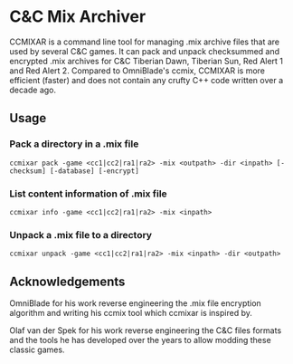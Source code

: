 # C&C Mix Archiver

CCMIXAR is a command line tool for managing .mix archive files that are used by several C&C games. It can pack and unpack checksummed and encrypted .mix archives for C&C Tiberian Dawn, Tiberian Sun, Red Alert 1 and Red Alert 2. Compared to OmniBlade's ccmix, CCMIXAR is more efficient (faster) and does not contain any crufty C++ code written over a decade ago.

## Usage

### Pack a directory in a .mix file

`ccmixar pack -game <cc1|cc2|ra1|ra2> -mix <outpath> -dir <inpath> [-checksum] [-database] [-encrypt]`

### List content information of .mix file

`ccmixar info -game <cc1|cc2|ra1|ra2> -mix <inpath>`

### Unpack a .mix file to a directory

`ccmixar unpack -game <cc1|cc2|ra1|ra2> -mix <inpath> -dir <outpath>`

## Acknowledgements

OmniBlade for his work reverse engineering the .mix file encryption algorithm and writing his ccmix tool which ccmixar is inspired by.

Olaf van der Spek for his work reverse engineering the C&C files formats and the tools he has developed over the years to allow modding these classic games.
